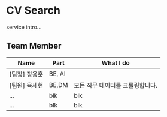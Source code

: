 
# CV Search

service intro...

## Team Member

<table>
<thead>
<tr>
<th>Name</th>
<th>Part</th>
<th>What I do</th>
</tr>
</thead>
<tfoot>
<tbody>
<tr>
<td>[팀장] 정용훈</td>
<td>BE, AI</td>
<td></td>
</tr>
<tr>
<td>[팀원] 육세현</td>
<td>BE,DM</td>
<td>모든 직무 데이터를 크롤링합니다.</td>
</tr>
<tr>
<td>...</td>
<td>blk</td>
<td>blk</td>
</tr>
<tr>
<td>...</td>
<td>blk</td>
<td>blk</td>
</tr>
</tbody>
</table>

